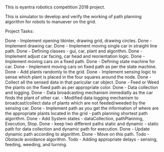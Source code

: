 This is eyantra robotics competition 2018 project.

This is simulator to develop and verify the working of path planning algorithm for robots to manuever on the grid.

Project Tasks:

  Done - Implement opening tikinter, drawing grid, drawing circles.
  Done - Implement drawing car.
  Done - Implement moving single car in straight line path.
  Done - Defining classes - gui, car, plant and algorithm.
  Done - Implement adjust car facing, car head and reorientation logic.
  Done - Implement moving cars on a fixed path.
  Done - Defining state machine for car.
  Done - Implement moving cars on fixed path as per the state machine.
  Done - Add plants randomly to the grid.
  Done - Implement sensing logic to sense which plant is placed in the four squares around the node.
  Done - Collect all the sensed data in that paricular car object.
  Done - Feed or Weed the plants on the fixed path as per appropriate color.
  Done - Data collection and logging.
  Done - Data broadcasting mechanism immediatly as the car finds the plant of other car.
         - Modified data logging mechanism to broadcast/collect data of plants which are not feeded/weeded by the sensing car.
  Done - Implement path as you get the information of where are the appropriate plants located in the grid - path planning shortest path algorithm.
        Done - Add System states - dataCollection, pathPlanning, Execution, Stop. 
        Done - keep two different paths static and dynamic - static path for data collection and dynamic path for execution.
        Done - Update dynamic path according to algorithm.
        Done - Move on this path.
  Todo - Obstacle avoidance algorithm.
  Todo - Adding appropriate delays - sensing, feeding, weeding, and turning.
